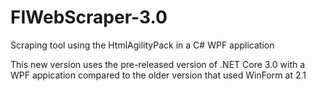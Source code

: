 # FIWebScraper-3.0
Scraping tool using the HtmlAgilityPack in a C# WPF application

This new version uses the pre-released version of .NET Core 3.0 with a WPF appication compared to the older version that used
WinForm at 2.1
